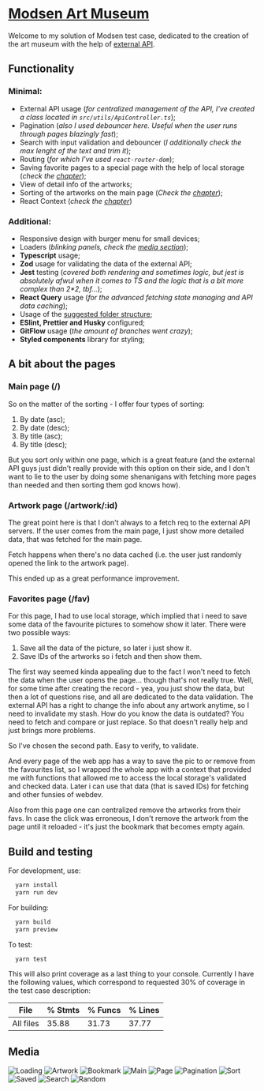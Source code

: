 # [Modsen Art Museum](https://modsen-art-museum-kctgccrau-xenonas-projects.vercel.app/fav)

Welcome to my solution of Modsen test case, dedicated to the creation of the art museum with the help of [external API](https://api.artic.edu/docs/#quick-start).

## Functionality

### Minimal:

- External API usage (_for centralized management of the API, I've created a class located in `src/utils/ApiController.ts`_);
- Pagination (_also I used debouncer here. Useful when the user runs through pages blazingly fast_);
- Search with input validation and debouncer (_I additionally check the max lenght of the text and trim it_);
- Routing (_for which I've used `react-router-dom`_);
- Saving favorite pages to a special page with the help of local storage (_check the [chapter](#favorites-page-fav)_);
- View of detail info of the artworks;
- Sorting of the artworks on the main page (_Check the [chapter](#main-page-)_);
- React Context (_check the [chapter](#favorites-page-fav)_)

### Additional:

- Responsive design with burger menu for small devices;
- Loaders (_blinking panels, check the [media section](#media)_);
- **Typescript** usage;
- **Zod** usage for validating the data of the external API;
- **Jest** testing (_covered both rendering and sometimes logic, but jest is absolutely afwul when it comes to TS and the logic that is a bit more complex than 2\*2, tbf..._);
- **React Query** usage (_for the advanced fetching state managing and API data caching_);
- Usage of the [suggested folder structure](https://github.com/mkrivel/structure);
- **ESlint, Prettier and Husky** configured;
- **GitFlow** usage (_the amount of branches went crazy_);
- **Styled components** library for styling;

## A bit about the pages

### Main page (/)

So on the matter of the sorting - I offer four types of sorting:

1. By date (asc);
2. By date (desc);
3. By title (asc);
4. By title (desc);

But you sort only within one page, which is a great feature (and the external API guys just didn't really provide with this option on their side, and I don't want to lie to the user by doing some shenanigans with fetching more pages than needed and then sorting them god knows how).

### Artwork page (/artwork/:id)

The great point here is that I don't always to a fetch req to the external API servers. If the user comes from the main page, I just show more detailed data, that was fetched for the main page.

Fetch happens when there's no data cached (i.e. the user just randomly opened the link to the artwork page).

This ended up as a great performance improvement.

### Favorites page (/fav)

For this page, I had to use local storage, which implied that i need to save some data of the favourite pictures to somehow show it later. There were two possible ways:

1. Save all the data of the picture, so later i just show it.
2. Save IDs of the artworks so i fetch and then show them.

The first way seemed kinda appealing due to the fact I won't need to fetch the data when the user opens the page... though that's not really true. Well, for some time after creating the record - yea, you just show the data, but then a lot of questions rise, and all are dedicated to the data validation. The external API has a right to change the info about any artwork anytime, so I need to invalidate my stash. How do you know the data is outdated? You need to fetch and compare or just replace. So that doesn't really help and just brings more problems.

So I've chosen the second path. Easy to verify, to validate.

And every page of the web app has a way to save the pic to or remove from the favourites list, so I wrapped the whole app with a context that provided me with functions that allowed me to access the local storage's validated and checked data. Later i can use that data (that is saved IDs) for fetching and other funsies of webdev.

Also from this page one can centralized remove the artworks from their favs. In case the click was erroneous, I don't remove the artwork from the page until it reloaded - it's just the bookmark that becomes empty again.

## Build and testing

For development, use:

```bash
  yarn install
  yarn run dev
```

For building:

```bash
  yarn build
  yarn preview
```

To test:

```bash
  yarn test
```

This will also print coverage as a last thing to your console. Currently I have the following values, which correspond to requested 30% of coverage in the test case description:

| File      | % Stmts | % Funcs | % Lines |
| --------- | ------- | ------- | ------- |
| All files | 35.88   | 31.73   | 37.77   |

## Media

![Loading](readme/gif.gif)
![Artwork](readme/artwork.png)
![Bookmark](readme/bookmark.png)
![Main](readme/main.png)
![Page](readme/page.png)
![Pagination](readme/pagination.png)
![Sort](readme/sort.png)
![Saved](readme/saved.png)
![Search](readme/search.png)
![Random](readme/random.png)
